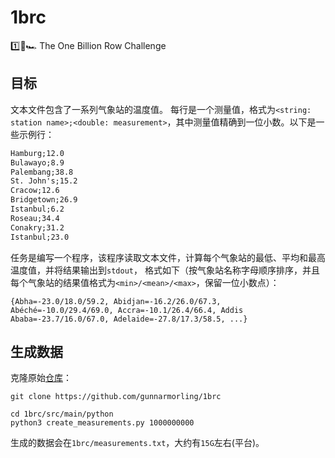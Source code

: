 # 1brc
1️⃣🐝🏎️ The One Billion Row Challenge

## 目标
文本文件包含了一系列气象站的温度值。 每行是一个测量值，格式为`<string: station name>;<double: measurement>`，其中测量值精确到一位小数。以下是一些示例行：
```txt
Hamburg;12.0
Bulawayo;8.9
Palembang;38.8
St. John's;15.2
Cracow;12.6
Bridgetown;26.9
Istanbul;6.2
Roseau;34.4
Conakry;31.2
Istanbul;23.0
```

任务是编写一个程序，该程序读取文本文件，计算每个气象站的最低、平均和最高温度值，并将结果输出到`stdout`，
格式如下（按气象站名称字母顺序排序，并且每个气象站的结果值格式为`<min>/<mean>/<max>`，保留一位小数点）：
```
{Abha=-23.0/18.0/59.2, Abidjan=-16.2/26.0/67.3, Abéché=-10.0/29.4/69.0, Accra=-10.1/26.4/66.4, Addis Ababa=-23.7/16.0/67.0, Adelaide=-27.8/17.3/58.5, ...}
```

## 生成数据
克隆原始[仓库](https://github.com/gunnarmorling/1brc)：
```shell
git clone https://github.com/gunnarmorling/1brc

cd 1brc/src/main/python
python3 create_measurements.py 1000000000
```
生成的数据会在`1brc/measurements.txt`，大约有`15G`左右(平台)。
